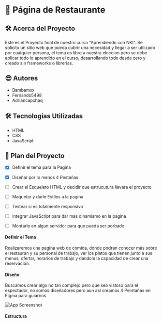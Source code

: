 
# 🍗 Página de Restaurante


## 🛠 Acerca del Proyecto
Este es el Proyecto final de nuestro curso "Aprendiendo con NKI". Se solicito un sitio web que pueda cubrir una necesidad y llegar a ser utilizado por cualquier persona, el tema es libre a nuestra eleccion pero se debe aplicar todo lo aprendido en el curso, desarrollando todo desde cero y creado sin frameworks o librerias.


## 😎 Autores

- Bambamxx
- Fernando5498
- Adriancapchaq


## 🛠 Tecnologias Utilizadas
- HTML   
- CSS
- JavaScript


## 🗻 Plan del Proyecto

- [x]  Definir el tema para la Pagina
- [X]  Diseñar por lo menos 4 Pestañas
- [ ]  Crear el Esqueleto HTML y decidir que estrucutura llevara el proyecto
- [ ]  Maquetar y darle Estilos a la pagina
- [ ]  Testear si es totalmente responsivo
- [ ]  Integrar JavaScript para dar mas dinamismo en la pagina
- [ ]  Montarlo en algun servidor para que pueda ser porbado



#### Definir el Tema

Realizaremos una pagina web de comida, donde podran conocer más sobre el restauran y su personal de trabajo, ver los platos que tienen junto a sus menus, ofertar, horarios de trabajo y dandole la capacidad de crear una reservación.

#### Diseño

Buscamos crear algo no tan complejo pero que sea vistoso para el espectador, no somos diseñadores pero aun asi creamos 4 Perstañas en Figma para guiarnos 

![App Screenshot](https://github.com/bambamxx/pagina_restaurante/blob/main/img/dise%C3%B1o.png)

#### Estructura
